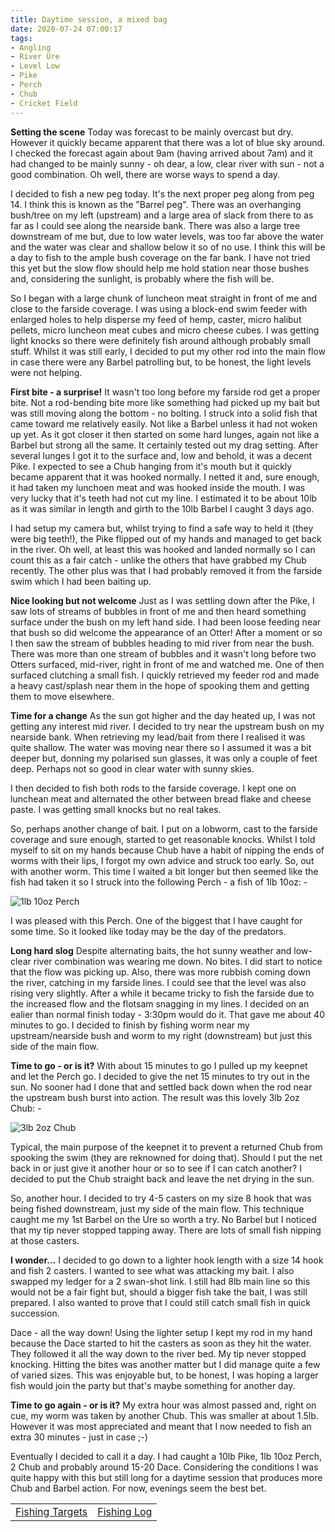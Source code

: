 ```yaml
---
title: Daytime session, a mixed bag
date: 2020-07-24 07:00:17
tags:
- Angling
- River Ure
- Level Low
- Pike
- Perch
- Chub
- Cricket Field
---
```

**Setting the scene**
Today was forecast to be mainly overcast but dry. However it quickly became apparent that there was a lot of blue sky around. I checked the forecast again about 9am (having arrived about 7am) and it had changed to be mainly sunny - oh dear, a low, clear river with sun - not a good combination. Oh well, there are worse ways to spend a day.

I decided to fish a new peg today. It's the next proper peg along from peg 14. I think this is known as the "Barrel peg". There was an overhanging bush/tree on my left (upstream) and a large area of slack from there to as far as I could see along the nearside bank. There was also a large tree downstream of me but, due to low water levels, was too far above the water and the water was clear and shallow below it so of no use. I think this will be a day to fish to the ample bush coverage on the far bank. I have not tried this yet but the slow flow should help me hold station near those bushes and, considering the sunlight, is probably where the fish will be.

So I began with a large chunk of luncheon meat straight in front of me and close to the farside coverage. I was using a block-end swim feeder with enlarged holes to help disperse my feed of hemp, caster, micro halibut pellets, micro luncheon meat cubes and micro cheese cubes. I was getting light knocks so there were definitely fish around although probably small stuff. Whilst it was still early, I decided to put my other rod into the main flow in case there were any Barbel patrolling but, to be honest, the light levels were not helping.

**First bite - a surprise!**
It wasn't too long before my farside rod get a proper bite. Not a rod-bending bite more like something had picked up my bait but was still moving along the bottom - no bolting. I struck into a solid fish that came toward me relatively easily. Not like a Barbel unless it had not woken up yet. As it got closer it then started on some hard lunges, again not like a Barbel but strong all the same. It certainly tested out my drag setting. After several lunges I got it to the surface and, low and behold, it was a decent Pike. I expected to see a Chub hanging from it's mouth but it quickly became apparent that it was hooked normally. I netted it and, sure enough, it had taken my lunchoen meat and was hooked inside the mouth. I was very lucky that it's teeth had not cut my line. I estimated it to be about 10lb as it was similar in length and girth to the 10lb Barbel I caught 3 days ago. 

I had setup my camera but, whilst trying to find a safe way to held it (they were big teeth!), the Pike flipped out of my hands and managed to get back in the river. Oh well, at least this was hooked and landed normally so I can count this as a fair catch - unlike the others that have grabbed my Chub recently. The other plus was that I had probably removed it from the farside swim which I had been baiting up. 

**Nice looking but not welcome**
Just as I was settling down after the Pike, I saw lots of streams of bubbles in front of me and then heard something surface under the bush on my left hand side. I had been loose feeding near that bush so did welcome the appearance of an Otter! After a moment or so I then saw the stream of bubbles heading to mid river from near the bush. There was more than one stream of bubbles and it wasn't long before two Otters surfaced, mid-river, right in front of me and watched me. One of then surfaced clutching a small fish. I quickly retrieved my feeder rod and made a heavy cast/splash near them in the hope of spooking them and getting them to move elsewhere.

**Time for a change**
As the sun got higher and the day heated up, I was not getting any interest mid river. I decided to try near the upstream bush on my nearside bank. When retrieving my lead/bait from there I realised it was quite shallow. The water was moving near there so I assumed it was a bit deeper but, donning my polarised sun glasses, it was only a couple of feet deep. Perhaps not so good in clear water with sunny skies.

I then decided to fish both rods to the farside coverage. I kept one on lunchean meat and alternated the other between bread flake and cheese paste. I was getting small knocks but no real takes.

So, perhaps another change of bait. I put on a lobworm, cast to the farside coverage and sure enough, started to get reasonable knocks. Whilst I told myself to sit on my hands because Chub have a habit of nipping the ends of worms with their lips, I forgot my own advice and struck too early. So, out with another worm. This time I waited a bit longer but then seemed like the fish had taken it so I struck into the following Perch - a fish of 1lb 10oz: -

![1lb 10oz Perch](/images/2020-07-24/Perch.jpg)

I was pleased with this Perch. One of the biggest that I have caught for some time. So it looked like today may be the day of the predators.

**Long hard slog**
Despite alternating baits, the hot sunny weather and low-clear river combination was wearing me down. No bites. I did start to notice that the flow was picking up. Also, there was more rubbish coming down the river, catching in my farside lines. I could see that the level was also rising very slightly. After a while it became tricky to fish the farside due to the increased flow and the flotsam snagging in my lines. I decided on an ealier than normal finish today - 3:30pm would do it. That gave me about 40 minutes to go. I decided to finish by fishing worm near my upstream/nearside bush and worm to my right (downstream) but just this side of the main flow.

**Time to go - or is it?**
With about 15 minutes to go I pulled up my keepnet and let the Perch go. I decided to give the net 15 minutes to try out in the sun. No sooner had I done that and settled back down when the rod near the upstream bush burst into action. The result was this lovely 3lb 2oz Chub: -

![3lb 2oz Chub](/images/2020-07-24/Chub.jpg)

Typical, the main purpose of the keepnet it to prevent a returned Chub from spooking the swim (they are reknowned for doing that). Should I put the net back in or just give it another hour or so to see if I can catch another? I decided to put the Chub straight back and leave the net drying in the sun.

So, another hour. I decided to try 4-5 casters on my size 8 hook that was being fished downstream, just my side of the main flow. This technique caught me my 1st Barbel on the Ure so worth a try. No Barbel but I noticed that my tip never stopped tapping away. There are lots of small fish nipping at those casters.

**I wonder...**
I decided to go down to a lighter hook length with a size 14 hook and fish 2 casters. I wanted to see what was attacking my bait. I also swapped my ledger for a 2 swan-shot link. I still had 8lb main line so this would not be a fair fight but, should a bigger fish take the bait, I was still prepared. I also wanted to prove that I could still catch small fish in quick succession.

Dace - all the way down! Using the lighter setup I kept my rod in my hand because the Dace started to hit the casters as soon as they hit the water. They followed it all the way down to the river bed. My tip never stopped knocking. Hitting the bites was another matter but I did manage quite a few of varied sizes. This was enjoyable but, to be honest, I was hoping a larger fish would join the party but that's maybe something for another day.

**Time to go again - or is it?**
My extra hour was almost passed and, right on cue, my worm was taken by another Chub. This was smaller at about 1.5lb. However it was most appreciated and meant that I now needed to fish an extra 30 minutes - just in case ;-)

Eventually I decided to call it a day. I had caught a 10lb Pike, 1lb 10oz Perch, 2 Chub and probably around 15-20 Dace. Considering the conditions I was quite happy with this but still long for a daytime session that produces more Chub and Barbel action. For now, evenings seem the best bet.

|||
|---------|------|
|<a href="/2020/07/Fishing-Targets/">Fishing Targets</a>|<a href="/2020/08/Fishing-Log/">Fishing Log</a>|
